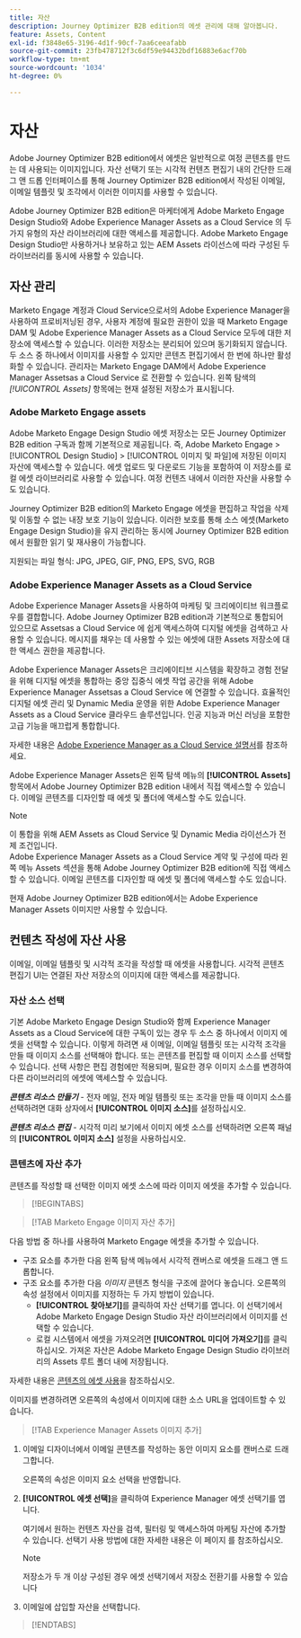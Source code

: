 ```yaml
---
title: 자산
description: Journey Optimizer B2B edition의 에셋 관리에 대해 알아봅니다.
feature: Assets, Content
exl-id: f3848e65-3196-4d1f-90cf-7aa6ceeafabb
source-git-commit: 23fb478712f3c6df59e94432bdf16883e6acf70b
workflow-type: tm+mt
source-wordcount: '1034'
ht-degree: 0%

---
```


# 자산

Adobe Journey Optimizer B2B edition에서 에셋은 일반적으로 여정 콘텐츠를 만드는 데 사용되는 이미지입니다. 자산 선택기 또는 시각적 컨텐츠 편집기 내의 간단한 드래그 앤 드롭 인터페이스를 통해 Journey Optimizer B2B edition에서 작성된 이메일, 이메일 템플릿 및 조각에서 이러한 이미지를 사용할 수 있습니다.

Adobe Journey Optimizer B2B edition은 마케터에게 Adobe Marketo Engage Design Studio와 Adobe Experience Manager Assets as a Cloud Service 의 두 가지 유형의 자산 라이브러리에 대한 액세스를 제공합니다. Adobe Marketo Engage Design Studio만 사용하거나 보유하고 있는 AEM Assets 라이선스에 따라 구성된 두 라이브러리를 동시에 사용할 수 있습니다.

## 자산 관리

Marketo Engage 계정과 Cloud Service으로서의 Adobe Experience Manager을 사용하여 프로비저닝된 경우, 사용자 계정에 필요한 권한이 있을 때 Marketo Engage DAM 및 Adobe Experience Manager Assets as a Cloud Service 모두에 대한 저장소에 액세스할 수 있습니다. 이러한 저장소는 분리되어 있으며 동기화되지 않습니다. 두 소스 중 하나에서 이미지를 사용할 수 있지만 콘텐츠 편집기에서 한 번에 하나만 활성화할 수 있습니다. 관리자는 Marketo Engage DAM에서 Adobe Experience Manager Assetsas a Cloud Service 로 전환할 수 있습니다. 왼쪽 탐색의 _[!UICONTROL Assets]_ 항목에는 현재 설정된 저장소가 표시됩니다.

### Adobe Marketo Engage assets

Adobe Marketo Engage Design Studio 에셋 저장소는 모든 Journey Optimizer B2B edition 구독과 함께 기본적으로 제공됩니다. 즉, Adobe Marketo Engage > [!UICONTROL Design Studio] > [!UICONTROL 이미지 및 파일]에 저장된 이미지 자산에 액세스할 수 있습니다. 에셋 업로드 및 다운로드 기능을 포함하여 이 저장소를 로컬 에셋 라이브러리로 사용할 수 있습니다. 여정 컨텐츠 내에서 이러한 자산을 사용할 수도 있습니다.

Journey Optimizer B2B edition의 Marketo Engage 에셋을 편집하고 작업을 삭제 및 이동할 수 없는 내장 보호 기능이 있습니다. 이러한 보호를 통해 소스 에셋(Marketo Engage Design Studio)을 유지 관리하는 동시에 Journey Optimizer B2B edition에서 원활한 읽기 및 재사용이 가능합니다.

지원되는 파일 형식: JPG, JPEG, GIF, PNG, EPS, SVG, RGB

### Adobe Experience Manager Assets as a Cloud Service

Adobe Experience Manager Assets을 사용하여 마케팅 및 크리에이티브 워크플로우를 결합합니다. Adobe Journey Optimizer B2B edition과 기본적으로 통합되어 있으므로 Assetsas a Cloud Service 에 쉽게 액세스하여 디지털 에셋을 검색하고 사용할 수 있습니다. 메시지를 채우는 데 사용할 수 있는 에셋에 대한 Assets 저장소에 대한 액세스 권한을 제공합니다.

Adobe Experience Manager Assets은 크리에이티브 시스템을 확장하고 경험 전달을 위해 디지털 에셋을 통합하는 중앙 집중식 에셋 작업 공간을 위해 Adobe Experience Manager Assetsas a Cloud Service 에 연결할 수 있습니다. 효율적인 디지털 에셋 관리 및 Dynamic Media 운영을 위한 Adobe Experience Manager Assets as a Cloud Service 클라우드 솔루션입니다. 인공 지능과 머신 러닝을 포함한 고급 기능을 매끄럽게 통합합니다.

자세한 내용은 [Adobe Experience Manager as a Cloud Service 설명서](https://experienceleague.adobe.com/ko/docs/experience-manager-cloud-service/content/assets/overview)를 참조하세요.

Adobe Experience Manager Assets은 왼쪽 탐색 메뉴의 **[!UICONTROL Assets]** 항목에서 Adobe Journey Optimizer B2B edition 내에서 직접 액세스할 수 있습니다. 이메일 콘텐츠를 디자인할 때 에셋 및 폴더에 액세스할 수도 있습니다.

>[!NOTE]
>
>이 통합을 위해 AEM Assets as Cloud Service 및 Dynamic Media 라이선스가 전제 조건입니다.<br/>
>Adobe Experience Manager Assets as a Cloud Service 계약 및 구성에 따라 왼쪽 메뉴 Assets 섹션을 통해 Adobe Journey Optimizer B2B edition에 직접 액세스할 수 있습니다. 이메일 콘텐츠를 디자인할 때 에셋 및 폴더에 액세스할 수도 있습니다.

현재 Adobe Journey Optimizer B2B edition에서는 Adobe Experience Manager Assets 이미지만 사용할 수 있습니다.

## 컨텐츠 작성에 자산 사용

이메일, 이메일 템플릿 및 시각적 조각을 작성할 때 에셋을 사용합니다. 시각적 콘텐츠 편집기 UI는 연결된 자산 저장소의 이미지에 대한 액세스를 제공합니다.

### 자산 소스 선택

기본 Adobe Marketo Engage Design Studio와 함께 Experience Manager Assets as a Cloud Service에 대한 구독이 있는 경우 두 소스 중 하나에서 이미지 에셋을 선택할 수 있습니다. 이렇게 하려면 새 이메일, 이메일 템플릿 또는 시각적 조각을 만들 때 이미지 소스를 선택해야 합니다. 또는 콘텐츠를 편집할 때 이미지 소스를 선택할 수 있습니다. 선택 사항은 편집 경험에만 적용되며, 필요한 경우 이미지 소스를 변경하여 다른 라이브러리의 에셋에 액세스할 수 있습니다.

_**콘텐츠 리소스 만들기**_ - 전자 메일, 전자 메일 템플릿 또는 조각을 만들 때 이미지 소스를 선택하려면 대화 상자에서 **[!UICONTROL 이미지 소스]**&#x200B;를 설정하십시오.

_**콘텐츠 리소스 편집**_ - 시각적 미리 보기에서 이미지 에셋 소스를 선택하려면 오른쪽 패널의 **[!UICONTROL 이미지 소스]** 설정을 사용하십시오.

### 콘텐츠에 자산 추가

콘텐츠를 작성할 때 선택한 이미지 에셋 소스에 따라 이미지 에셋을 추가할 수 있습니다.

>[!BEGINTABS]

>[!TAB Marketo Engage 이미지 자산 추가]

다음 방법 중 하나를 사용하여 Marketo Engage 에셋을 추가할 수 있습니다.

* 구조 요소를 추가한 다음 왼쪽 탐색 메뉴에서 시각적 캔버스로 에셋을 드래그 앤 드롭합니다.
* 구조 요소를 추가한 다음 _이미지_ 콘텐츠 형식을 구조에 끌어다 놓습니다. 오른쪽의 속성 설정에서 이미지를 지정하는 두 가지 방법이 있습니다.
   * **[!UICONTROL 찾아보기]**&#x200B;를 클릭하여 자산 선택기를 엽니다. 이 선택기에서 Adobe Marketo Engage Design Studio 자산 라이브러리에서 이미지를 선택할 수 있습니다.
   * 로컬 시스템에서 에셋을 가져오려면 **[!UICONTROL 미디어 가져오기]**&#x200B;를 클릭하십시오. 가져온 자산은 Adobe Marketo Engage Design Studio 라이브러리의 Assets 루트 폴더 내에 저장됩니다.

자세한 내용은 [콘텐츠의 에셋 사용](./marketo-engage-design-studio.md#use-assets-in-your-content)을 참조하십시오.

이미지를 변경하려면 오른쪽의 속성에서 이미지에 대한 소스 URL을 업데이트할 수 있습니다.

>[!TAB Experience Manager Assets 이미지 추가]

1. 이메일 디자이너에서 이메일 콘텐츠를 작성하는 동안 이미지 요소를 캔버스로 드래그합니다.

   오른쪽의 속성은 이미지 요소 선택을 반영합니다.

1. **[!UICONTROL 에셋 선택]**&#x200B;을 클릭하여 Experience Manager 에셋 선택기를 엽니다.

   여기에서 원하는 컨텐츠 자산을 검색, 필터링 및 액세스하여 마케팅 자산에 추가할 수 있습니다. 선택기 사용 방법에 대한 자세한 내용은 이 페이지 를 참조하십시오.

   >[!NOTE]
   >
   >저장소가 두 개 이상 구성된 경우 에셋 선택기에서 저장소 전환기를 사용할 수 있습니다

1. 이메일에 삽입할 자산을 선택합니다.

>[!ENDTABS]
